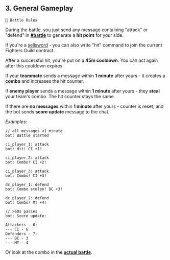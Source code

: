 ## 3. General Gameplay

`📑 Battle Rules`

During the battle, you just send any message containing "attack" or "defend"  in **[#battle](https://discord.com/channels/562910943848169472/995641432742297731)** to generate a **hit point** for your side.

If you're a [sellsword](../rules/rules_08_sellswords.md) - you can also write "hit" command to join the current Fighters Guild contract.

After a successful hit, you're put on a **45m cooldown**. You can act again after this cooldown expires.

If your **teammate** sends a message within **1 minute** after yours - it creates a **combo** and increases the hit counter.

If **enemy player**  sends a message within **1 minute** after yours -  they **steal** your team's combo. The hit counter stays the same.

If there are **no messages** within **1 minute** after yours - counter is reset, and the bot sends **score update** message to the chat.

*Examples:*
```
// all messages <1 minute
bot: Battle started

ci_player_1: attack
bot: Hit! CI +1!

ci_player_2: attack
bot: Combo! CI +2!

ci_player_3: attack 
bot: Combo! CI +3!

dc_player_1: defend
bot: Combo stolen! DC +3!

dc_player_2: defend
bot: Combo! MT +4!

// >60s passes
bot: Score update:

Attackers - 6:
--- CI - 6
Defenders - 7:
--- DC - 3
--- MT - 4
```

Or look at the combo in the **[actual battle](https://discord.com/channels/562910943848169472/995641432742297731/1179425490654744668)**.

<!---
keywords:  
aliases: 
-->